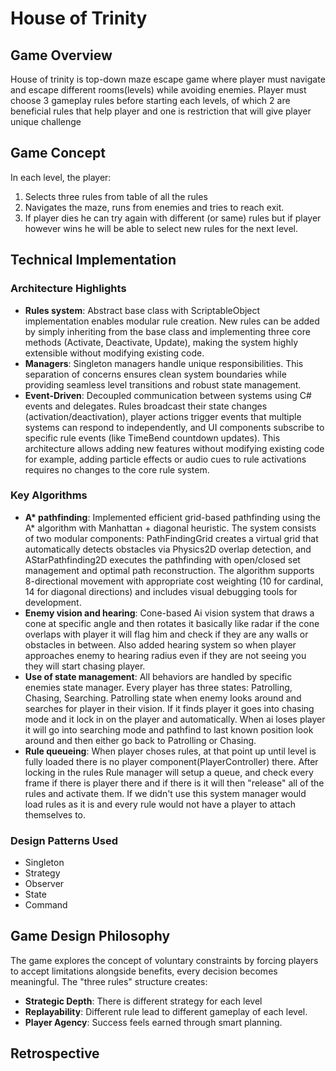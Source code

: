 # House of Trinity

## Game Overview
House of trinity is top-down maze escape game where player must navigate and escape different rooms(levels) while avoiding enemies. Player must choose 3 gameplay rules before starting each levels, of which 2 are beneficial rules that help player and one is restriction that will give player unique challenge

## Game Concept
In each level, the player:

1. Selects three rules from table of all the rules
2. Navigates the maze, runs from enemies and tries to reach exit.
3. If player dies he can try again with different (or same) rules but if player however wins he will be able to select new rules for the next level.
   

## Technical Implementation
### Architecture Highlights
- **Rules system**: Abstract base class with ScriptableObject implementation enables modular rule creation. New rules can be added by simply inheriting from the base class and implementing three core methods (Activate, Deactivate, Update), making the system highly extensible without modifying existing code.
- **Managers**: Singleton managers handle unique responsibilities. This separation of concerns ensures clean system boundaries while providing seamless level transitions and robust state management.
- **Event-Driven**: Decoupled communication between systems using C# events and delegates. Rules broadcast their state changes (activation/deactivation), player actions trigger events that multiple systems can respond to independently, and UI components subscribe to specific rule events (like TimeBend countdown updates). This architecture allows adding new features without modifying existing code for example, adding particle effects or audio cues to rule activations requires no changes to the core rule system.
### Key Algorithms
- **A\* pathfinding**: Implemented efficient grid-based pathfinding using the A* algorithm with Manhattan + diagonal heuristic. The system consists of two modular components: PathFindingGrid creates a virtual grid that automatically detects obstacles via Physics2D overlap detection, and AStarPathfinding2D executes the pathfinding with open/closed set management and optimal path reconstruction. The algorithm supports 8-directional movement with appropriate cost weighting (10 for cardinal, 14 for diagonal directions) and includes visual debugging tools for development.
- **Enemy vision and hearing**: Cone-based Ai vision system that draws a cone at specific angle and then rotates it basically like radar if the cone overlaps with player it will flag him and check if they are any walls or obstacles in between. Also added hearing system so when player approaches enemy to hearing radius even if they are not seeing you they will start chasing player.
- **Use of state management**: All behaviors are handled by specific enemies state manager. Every player has three states: Patrolling, Chasing, Searching. Patrolling state when enemy looks around and searches for player in their vision. If it finds player it goes into chasing mode and it lock in on the player and automatically. When ai loses player it will go into searching mode and pathfind to last known position look around and then either go back to Patrolling or Chasing.
- **Rule queueing**: When player choses rules, at that point up until level is fully loaded there is no player component(PlayerController) there. After locking in the rules Rule manager will setup a queue, and check every frame if there is player there and if there is it will then "release" all of the rules and activate them. If we didn't use this system manager would load rules as it is and every rule would not have a player to attach themselves to.
### Design Patterns Used
- Singleton
- Strategy
- Observer
- State
- Command

## Game Design Philosophy
The game explores the concept of voluntary constraints by forcing players to accept limitations alongside benefits, every decision becomes meaningful. The "three rules" structure creates:
- **Strategic Depth**: There is different strategy for each level
- **Replayability**: Different rule lead to different gameplay of each level.
- **Player Agency**: Success feels earned through smart planning.

## Retrospective
